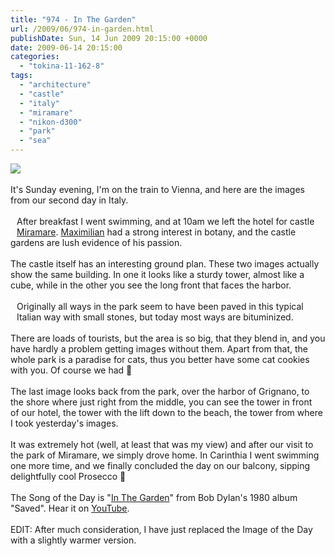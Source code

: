 ```yaml
---
title: "974 - In The Garden"
url: /2009/06/974-in-garden.html
publishDate: Sun, 14 Jun 2009 20:15:00 +0000
date: 2009-06-14 20:15:00
categories: 
  - "tokina-11-162-8"
tags: 
  - "architecture"
  - "castle"
  - "italy"
  - "miramare"
  - "nikon-d300"
  - "park"
  - "sea"
---
```

<a href="https://d25zfm9zpd7gm5.cloudfront.net/1200x1200/2009/20090613_111100_ps.jpg" target="_blank"><img src="https://d25zfm9zpd7gm5.cloudfront.net/0600x0600/2009/20090613_111100_ps.jpg"/></a><br/><br/>It's Sunday evening, I'm on the train to Vienna, and here are the images from our second day in Italy.<br/><br/><a href="https://d25zfm9zpd7gm5.cloudfront.net/1200x1200/2009/20090613_110735_ps.jpg" target="_blank"><img alt="" border="0" src="https://d25zfm9zpd7gm5.cloudfront.net/0150x0150/2009/20090613_110735_ps.jpg" style="margin: 10pt 10px 10px 0pt; float: left;"/></a> After breakfast I went swimming, and at 10am we left the hotel for castle <a href="http://en.wikipedia.org/wiki/Miramare" target="_blank">Miramare</a>. <a href="http://en.wikipedia.org/wiki/Maximilian_I_of_Mexico" target="_blank">Maximilian</a> had a strong interest in botany, and the castle gardens are lush evidence of his passion.<br/><br/><a href="https://d25zfm9zpd7gm5.cloudfront.net/1200x1200/2009/20090613_110523_ps.jpg" target="_blank"><img alt="" border="0" src="https://d25zfm9zpd7gm5.cloudfront.net/0150x0150/2009/20090613_110523_ps.jpg" style="margin: 10pt 10px 10px 0pt; float: right;"/></a> The castle itself has an interesting ground plan. These two images actually show the same building. In one it looks like a sturdy tower, almost like a cube, while in the other you see the long front that faces the harbor.<br/><br/><a href="https://d25zfm9zpd7gm5.cloudfront.net/1200x1200/2009/20090613_112258_ps.jpg" target="_blank"><img alt="" border="0" src="https://d25zfm9zpd7gm5.cloudfront.net/0150x0150/2009/20090613_112258_ps.jpg" style="margin: 10pt 10px 10px 0pt; float: left;"/></a> Originally all ways in the park seem to have been paved in this typical Italian way with small stones, but today most ways are bituminized.<br/><br/>There are loads of tourists, but the area is so big, that they blend in, and you have hardly a problem getting images without them. Apart from that, the whole park is a paradise for cats, thus you better have some cat cookies with you. Of course we had 🙂<br/><br/><a href="https://d25zfm9zpd7gm5.cloudfront.net/1200x1200/2009/20090613_115644_ps.jpg" target="_blank"><img alt="" border="0" src="https://d25zfm9zpd7gm5.cloudfront.net/0150x0150/2009/20090613_115644_ps.jpg" style="margin: 10pt 10px 10px 0pt; float: right;"/></a> The last image looks back from the park, over the harbor of Grignano, to the shore where just right from the middle, you can see the tower in front of our hotel, the tower with the lift down to the beach, the tower from where I took yesterday's images.<br/><br/> It was extremely hot (well, at least that was my view) and after our visit to the park of Miramare, we simply drove home. In Carinthia I went swimming one more time, and we finally concluded the day on our balcony, sipping delightfully cool Prosecco 🙂<br/><br/>The Song of the Day is "<a href="http://www.lyricsmode.com/lyrics/b/bob_dylan/in_the_garden.html" target="_blank">In The Garden</a>" from Bob Dylan's 1980 album "Saved". Hear it on <a href="http://www.youtube.com/watch?v=AfQdnmlQSQo" target="_blank">YouTube</a>.<br/><br/>EDIT: After much consideration, I have just replaced the Image of the Day with a slightly warmer version.
